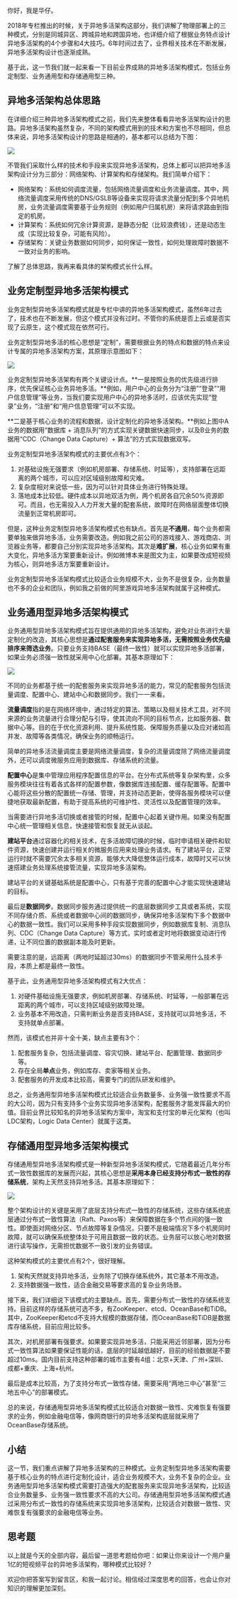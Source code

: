 你好，我是华仔。

2018年专栏推出的时候，关于异地多活架构这部分，我们讲解了物理部署上的三种模式，分别是同城异区、跨城异地和跨国异地，也详细介绍了根据业务特点设计异地多活架构的4个步骤和4大技巧。6年时间过去了，业界相关技术在不断发展，异地多活架构设计也逐渐成熟。

基于此，这一节我们就一起来看一下目前业界成熟的异地多活架构模式，包括业务定制型、业务通用型和存储通用型三种。

## 异地多活架构总体思路

在详细介绍三种异地多活架构模式之前，我们先来整体看看异地多活架构设计的思路。异地多活架构虽然复杂，不同的架构模式用到的技术和方案也不尽相同，但总体来说，异地多活架构设计的思路是相通的，基本都可以总结为下图：

![](https://static001.geekbang.org/resource/image/52/b7/52f27975489248f3c8ab836d0a6e91b7.jpg?wh=2943x1653)

不管我们采取什么样的技术和手段来实现异地多活架构，总体上都可以把异地多活架构设计分为三部分：网络架构、计算架构和存储架构。我们简单介绍下：

- 网络架构：系统如何调度流量，包括网络流量调度和业务流量调度。其中，网络流量调度采用传统的DNS/GSLB等设备来实现将请求流量分配到多个异地机房，业务流量调度需要基于业务规则（例如用户归属机房）来将请求路由到指定的机房。
- 计算架构：系统如何冗余计算资源，是静态分配（比较浪费钱），还是动态生成（实现比较复杂，可能有风险）。
- 存储架构：关键业务数据如何同步，如何保证一致性，如何处理故障时数据不一致对业务的影响。

了解了总体思路，我再来看具体的架构模式长什么样。

## 业务定制型异地多活架构模式

业务定制型异地多活架构模式就是专栏中讲的异地多活架构模式，虽然6年过去了，技术也在不断发展，但这个模式并没有过时。不管你的系统是否上云或是否实现了云原生，这个模式现在依然可行。

业务定制型异地多活的核心思想是“定制”，需要根据业务的特点和数据的特点来设计专属的异地多活架构方案，其原理示意图如下：

![](https://static001.geekbang.org/resource/image/f7/6b/f710ccbd8c19fa9a58b051997415e86b.jpg?wh=2193x1293)

业务定制型异地多活架构有两个关键设计点。**一是按照业务的优先级进行排序，优先保证核心业务异地多活。**例如，用户中心的业务分为“注册”“登录”“用户信息管理”等业务，当我们要实现用户中心的异地多活时，应该优先实现“登录”业务，“注册”和“用户信息管理”可以不实现。

**二是基于核心业务的流程和数据，设计定制化的异地多活架构。**例如上图中A业务的数据用“数据库 + 消息队列”的方式实现关键数据快速同步，以及B业务的数据用“CDC（Change Data Capture）+ 算法”的方式实现数据双写。

业务定制型异地多活架构模式的主要优点有3个：

1. 对基础设施无强要求（例如机房部署、存储系统、时延等），支持部署在远距离的两个城市，可以应对区域级别故障和灾难。
2. 复杂度相对来说低一些，因为可以针对具体业务进行特殊处理。
3. 落地成本比较低。硬件成本以异地双活为例，两个机房各自冗余50%资源即可。而且，也无需投入人力开发大量的配套系统，故障时在网络层面整体切换流量到正常机房即可。

但是，这种业务定制型异地多活架构模式也有缺点。首先是**不通用**，每个业务都需要单独来做异地多活，业务需要改造。例如我之前公司的游戏接入、游戏商店、浏览器业务等，都要自己分别实现异地多活架构。其次是**难扩展**，核心业务如果有重大变化，异地多活方案要重新设计。例如微博本来是图文为主，如果要改成短视频为核心，则异地多活方案要重新设计。

业务定制型异地多活架构模式比较适合业务规模不大，业务不是很复杂，业务数量也不多的企业和团队，例如我之前做的阿里游戏异地多活架构就属于这种模式。

## 业务通用型异地多活架构模式

业务通用型异地多活架构模式旨在提供通用的异地多活架构，避免对业务进行大量定制化的改造，其核心思想是**通过配套服务来实现异地多活，无需按照业务优先级排序来筛选业务**。只要业务支持BASE（最终一致性）就可以实现异地多活部署，如果业务必须强一致性就采用中心化部署。其基本原理如下：

![](https://static001.geekbang.org/resource/image/12/14/1287f3b4c1yyd619529ce6e63e287314.jpg?wh=2343x1443)

不同的业务都基于统一的配套服务来实现异地多活的能力，常见的配套服务包括流量调度、配置中心、建站中心和数据同步。我们一一来看。

**流量调度**指的是在网络环境中，通过特定的算法、策略以及相关技术工具，对不同来源的业务流量进行合理分配与引导，使其流向不同的目标节点，比如服务器、数据中心等。目的在于优化资源利用、提升系统性能、保障服务质量以及应对诸如高并发、故障等各类情况，确保业务的顺畅运行。

简单的异地多活流量调度主要是网络流量调度，复杂的流量调度除了网络流量调度外，还可以调度微服务应用到数据库、存储系统的流量。

**配置中心**是集中管理应用程序配置信息的平台。在分布式系统等复杂架构里，众多服务模块往往有着各式各样的配置参数，像数据库连接配置、缓存配置等。配置中心能将这些分散的配置统一存储、管理，并支持动态更新，使得各服务模块可以便捷地获取最新配置，有助于提高系统的可维护性、灵活性以及配置管理的效率。

当需要进行异地多活切换或者接管的时候，配置中心起着关键作用。如果没有配置中心统一管理相关信息，快速接管和恢复就无从谈起。

**建站平台**通过容器化的相关技术，在多活故障切换的时候，临时申请相关硬件和软件资源，快速创建并运行相关的微服务应用来处理业务请求。有了建站平台，正常运行时就不需要冗余太多相关资源，能够大大降低整体运行成本，故障时又可以快速搭建业务处理系统接管流量，实现异地多活架构。

建站平台的关键基础系统是配置中心，只有基于完善的配置中心才能实现快速建站的目标。

最后是**数据同步**。数据同步服务通过提供统一的底层数据同步工具或者系统，实现不同存储介质、系统或者数据中心间的数据同步，确保异地多活架构下多个数据中心的数据一致性。我们可以采用多种手段实现数据同步，例如数据库复制、消息队列、CDC（Change Data Capture）等方式，实时或者定时地将数据变动进行传递，让不同位置的数据副本能及时更新。

需要注意的是，远距离（两地时延超过30ms）的数据同步不管采用什么技术手段，本质上都是最终一致性。

基于此，业务通用型异地多活架构模式有2大优点：

1. 对硬件基础设施无强要求，例如机房部署、存储系统、时延等，一般部署在远距离的两个城市，可以支持区域级别故障处理。
2. 业务基本不用改造，只需判断业务是否支持BASE，支持就可以异地多活，不支持就单点部署。

然而，该模式也并非十全十美，缺点主要有3个：

1. 配套服务复杂，包括流量调度、容灾切换、建站平台、配置管理、数据同步等。
2. 存在全局**单点**业务，例如库存、卖家等相关业务。
3. 配套服务的开发成本比较高，需要专门的团队研发和维护。

总之，业务通用型异地多活架构模式比较适合业务数量多、业务强一致性要求不高的大公司，因为只有支持多个业务实现异地多活架构，配套服务才能发挥最大的价值。目前业界比较知名的异地多活架构方案中，淘宝和支付宝的单元化架构（也叫LDC架构，Logic Data Center）就属于这类。

## 存储通用型异地多活架构模式

存储通用型异地多活架构模式是一种新型异地多活架构模式，它随着最近几年分布式一致性数据库的发展而兴起，其核心思想是**采用本身已经支持分布式一致性的存储系统**，架构上天然支持异地多活。其基本原理如下：

![](https://static001.geekbang.org/resource/image/ff/1a/ff7e4eb4f697af44039yyyy707032f1a.jpg?wh=2343x1953)

整个架构设计的关键是采用了底层支持分布式一致性的存储系统，这些存储系统底层通过分布式一致性算法（Raft、Paxos等）来保障数据在多个节点间的强一致性。即使面对网络分区、节点故障等复杂情况，只要不是极端情况下多个机房同时故障，就可以确保系统整体处于可用且数据一致的状态。业务层可以放心地对数据进行读写操作，无需担忧数据不一致引发的业务错误。

这种架构模式的主要优点有2个，很好理解。

1. 架构天然就支持异地多活，业务除了切换存储系统外，其它基本不用改造。
2. 支持数据强一致性，适合金融交易等要求高的复杂业务场景。

接下来，我们详细说下该模式的主要缺点。首先，需要分布式一致性的存储系统支持。目前这样的存储系统可选不多，有ZooKeeper、etcd、OceanBase和TiDB。其中，ZooKeeper和etcd不支持大规模的数据存储，而OceanBase和TiDB是数据库存储系统，目前应用比较多。

其次，对机房部署有强要求。如果要实现异地多活，只能采用近邻部署，因为分布式一致性算法如果要保证性能的话，底层的时延越低越好，目前的经验数据是不要超过10ms。国内目前支持这种部署的城市主要有4组：北京+天津、广州+深圳、成都+重庆、上海+杭州。

最后是成本比较高，为了支持分布式一致性存储，需要采用“两地三中心”甚至“三地五中心”的部署模式。

总的来说，存储通用型异地多活架构模式比较适合对数据一致性、灾难恢复有强要求的业务，例如金融电信等，像网商银行的异地多活架构底层就采用了OceanBase存储系统。

## 小结

这一节，我们重点讲解了异地多活架构的三种模式。业务定制型异地多活架构需要基于核心业务的特点进行定制化设计，适合业务规模不大，业务不复杂的企业。业务通用型异地多活架构模式需要打造强大的配套服务来实现异地多活架构，比较适合业务数量多、业务强一致性要求不高的大公司。存储通用型异地多活架构模式通过采用分布式一致性的存储系统来实现异地多活架构，比较适合对数据一致性、灾难恢复有强要求的金融电信等业务。

## 思考题

以上就是今天的全部内容，最后留一道思考题给你吧：如果让你来设计一个用户量1亿的短视频平台的异地多活架构，哪种模式比较好？

欢迎你把答案写到留言区，和我一起讨论。相信经过深度思考的回答，也会让你对知识的理解更加深刻。